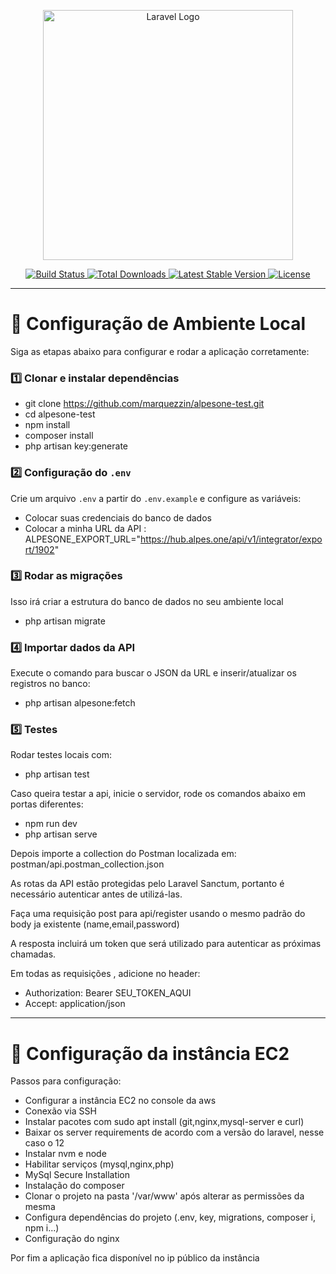 <p align="center">
  <a href="https://laravel.com" target="_blank">
    <img src="https://raw.githubusercontent.com/laravel/art/master/logo-lockup/5%20SVG/2%20CMYK/1%20Full%20Color/laravel-logolockup-cmyk-red.svg" width="400" alt="Laravel Logo">
  </a>
</p>

<p align="center">
  <a href="https://github.com/laravel/framework/actions">
    <img src="https://github.com/laravel/framework/workflows/tests/badge.svg" alt="Build Status">
  </a>
  <a href="https://packagist.org/packages/laravel/framework">
    <img src="https://img.shields.io/packagist/dt/laravel/framework" alt="Total Downloads">
  </a>
  <a href="https://packagist.org/packages/laravel/framework">
    <img src="https://img.shields.io/packagist/v/laravel/framework" alt="Latest Stable Version">
  </a>
  <a href="https://packagist.org/packages/laravel/framework">
    <img src="https://img.shields.io/packagist/l/laravel/framework" alt="License">
  </a>
</p>

---

# 🚀 Configuração de Ambiente Local

Siga as etapas abaixo para configurar e rodar a aplicação corretamente:

### 1️⃣ Clonar e instalar dependências
- git clone https://github.com/marquezzin/alpesone-test.git
- cd alpesone-test
- npm install
- composer install
- php artisan key:generate

### 2️⃣ Configuração do `.env`
Crie um arquivo `.env` a partir do `.env.example` e configure as variáveis:

- Colocar suas credenciais do banco de dados  
- Colocar a minha URL da API :  
ALPESONE_EXPORT_URL="https://hub.alpes.one/api/v1/integrator/export/1902"

### 3️⃣ Rodar as migrações
Isso irá criar a estrutura do banco de dados no seu ambiente local
- php artisan migrate


### 4️⃣ Importar dados da API
Execute o comando para buscar o JSON da URL e inserir/atualizar os registros no banco:
- php artisan alpesone:fetch

### 5️⃣ Testes
Rodar testes locais com:
- php artisan test

Caso queira testar a api, inicie o servidor, rode os comandos abaixo em portas diferentes:
- npm run dev
- php artisan serve

Depois importe a collection do Postman localizada em:
postman/api.postman_collection.json

As rotas da API estão protegidas pelo Laravel Sanctum, portanto é necessário autenticar antes de utilizá-las.

Faça uma requisição post para api/register usando o mesmo padrão do body ja existente (name,email,password)

A resposta incluirá um token que será utilizado para autenticar as próximas chamadas.

Em todas as requisições , adicione no header:

- Authorization: Bearer SEU_TOKEN_AQUI
- Accept: application/json

---
# 🚀 Configuração da instância EC2
Passos para configuração:

- Configurar a instância EC2 no console da aws
- Conexão via SSH
- Instalar pacotes com sudo apt install (git,nginx,mysql-server e curl)
- Baixar os server requirements de acordo com a versão do laravel, nesse caso o 12
- Instalar nvm e node
- Habilitar serviços (mysql,nginx,php)
- MySql Secure Installation
- Instalação do composer
- Clonar o projeto na pasta '/var/www' após alterar as permissões da mesma
- Configura dependências do projeto (.env, key, migrations, composer i, npm i...)
- Configuração do nginx

Por fim a aplicação fica disponível no ip público da instância
